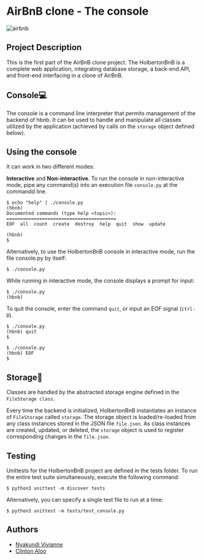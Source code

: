 # AirBnB clone - The console
![airbnb](https://camo.githubusercontent.com/d8a348e1fceb92d45fa8981ac42a6223e454acefe89750896e80fd1287cab92b/68747470733a2f2f7777772e706e676974656d2e636f6d2f70696d67732f6d2f3133322d313332323132355f7472616e73706172656e742d6261636b67726f756e642d616972626e622d6c6f676f2d68642d706e672d646f776e6c6f61642e706e67)

## Project Description
This is the first part of the AirBnB clone project. 
The HolbertonBnB is a complete web application, integrating database storage, a back-end API, and front-end interfacing in a clone of AirBnB.

## Console💻
The console is a command line interpreter that permits management of the backend of hbnb. It can be used to handle and manipulate all classes utilized by the application (achieved by calls on the `storage` object defined below).

## Using the console
It can work in two different modes:

**Interactive** and **Non-interactive**.
To run the console in non-interactive mode, pipe any command(s) into an execution file `console.py` at the commandd line.

```
$ echo "help" | ./console.py
(hbnb)
Documented commands (type help <topic>):
========================================
EOF  all  count  create  destroy  help  quit  show  update

(hbnb)
$
```
Alternatively, to use the HolbertonBnB console in interactive mode, run the file console.py by itself:
```
$ ./console.py
```
While running in interactive mode, the console displays a prompt for input:
```
$ ./console.py
(hbnb)
```
To quit the console, enter the command `quit`, or input an EOF signal (`ctrl-D`).
```
$ ./console.py
(hbnb) quit
$
```
```
$ ./console.py
(hbnb) EOF
$
```

## Storage🛄
Classes are handled by the abstracted storage engine defined in the `FileStorage class`.

Every time the backend is initialized, HolbertonBnB instantiates an instance of `FileStorage` called `storage`. The storage object is loaded/re-loaded from any class instances stored in the JSON file `file.json`. As class instances are created, updated, or deleted, the `storage` object is used to register corresponding changes in the `file.json`.

## Testing
Unittests for the HolbertonBnB project are defined in the tests folder. To run the entire test suite simultaneously, execute the following command:
```
$ python3 unittest -m discover tests
```
Alternatively, you can specify a single test file to run at a time:
```
$ python3 unittest -m tests/test_console.py
```

## Authors
- [Nyakundi Vivianne](https://github.com/Vivi-anne/AirBnB_clone.git)
- [Clinton Aloo](https://github.com/ClintonAloo)

